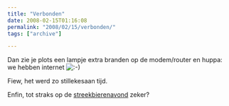 ```yaml
---
title: "Verbonden"
date: 2008-02-15T01:16:08
permalink: "2008/02/15/verbonden/"
tags: ["archive"]

---
```

Dan zie je plots een lampje extra branden op de modem/router en huppa: we hebben internet ![:-)](http://www.donebysimon.be/blog/wp-includes/images/smilies/icon_smile.gif)

Fiew, het werd zo stillekesaan tijd.

Enfin, tot straks op de [streekbierenavond](http://www.zeescoutsjanbart.be/2008/02/01/streekbieren-avond/ "http://www.zeescoutsjanbart.be/2008/02/01/streekbieren-avond/") zeker?
